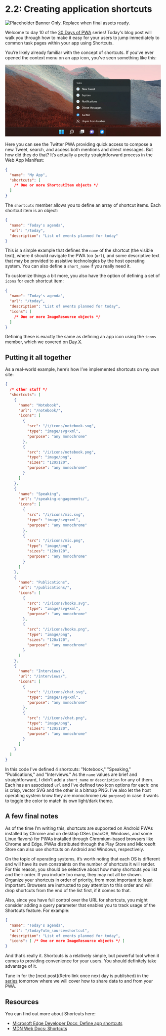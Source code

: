# 2.2: Creating application shortcuts

![Placeholder Banner Only. Replace when final assets ready.](_media/day-02.png)

Welcome to day 10 of the [30 Days of PWA](https://aka.ms/learn-pwa/30Days-blog) series! Today's blog post will walk you through how to make it easy for your users to jump immediately to common task pages within your app using Shortcuts.

You’re likely already familiar with the concept of shortcuts. If you’ve ever opened the context menu on an app icon, you’ve seen something like this:

![The Twitter PWA context menu in Windows 11, providing quick access to posting a new tweet, direct messages, and more.](_media/day-02-01.jpg)

Here you can see the Twitter PWA providing quick access to compose a new Tweet, search, and access both mentions and direct messages. But how did they do that? It’s actually a pretty straightforward process in the Web App Manifest:

```json
{
  "name": "My App",
  "shortcuts": [
    /* One or more ShortcutItem objects */
  ]
}
```

The `shortcuts` member allows you to define an array of shortcut items. Each shortcut item is an object:

```json
{
  "name": "Today's agenda",
  "url": "/today",
  "description": "List of events planned for today"
}
```

This is a simple example that defines the `name` of the shortcut (the visible text), where it should navigate the PWA too (`url`), and some descriptive text that may be provided to assistive technologies by the host operating system. You can also define a `short_name` if you really need it.

To customize things a bit more, you also have the option of defining a set of `icons` for each shortcut item:

```json
{
  "name": "Today's agenda",
  "url": "/today",
  "description": "List of events planned for today",
  "icons": [
    /* One or more ImageResource objects */
  ]
}
```

Defining these is exactly the same as defining an app icon using the `icons` member, which we covered on [Day X](#).

## Putting it all together

As a real-world example, here’s how I’ve implemented shortcuts on my own site:

```json
{
  /* other stuff */
  "shortcuts": [
    {
      "name": "Notebook",
      "url": "/notebook/",
      "icons": [
        {
          "src": "/i/icons/notebook.svg",
          "type": "image/svg+xml",
          "purpose": "any monochrome"
        },
        {
          "src": "/i/icons/notebook.png",
          "type": "image/png",
          "sizes": "120x120",
          "purpose": "any monochrome"
        }
      ]
    },
    {
      "name": "Speaking",
      "url": "/speaking-engagements/",
      "icons": [
        {
          "src": "/i/icons/mic.svg",
          "type": "image/svg+xml",
          "purpose": "any monochrome"
        },
        {
          "src": "/i/icons/mic.png",
          "type": "image/png",
          "sizes": "120x120",
          "purpose": "any monochrome"
        }
      ]
    },
    {
      "name": "Publications",
      "url": "/publications/",
      "icons": [
        {
          "src": "/i/icons/books.svg",
          "type": "image/svg+xml",
          "purpose": "any monochrome"
        },
        {
          "src": "/i/icons/books.png",
          "type": "image/png",
          "sizes": "120x120",
          "purpose": "any monochrome"
        }
      ]
    },
    {
      "name": "Interviews",
      "url": "/interviews/",
      "icons": [
        {
          "src": "/i/icons/chat.svg",
          "type": "image/svg+xml",
          "purpose": "any monochrome"
        },
        {
          "src": "/i/icons/chat.png",
          "type": "image/png",
          "sizes": "120x120",
          "purpose": "any monochrome"
        }
      ]
    }
  ]
}
```

In this code I’ve defined 4 shortcuts: "Notebook," "Speaking," "Publications," and "Interviews." As the `name` values are brief and straightforward, I didn’t add a `short_name` or `description` for any of them. Each has an associated `url` and I’ve defined two icon options for each: one is crisp, vector SVG and the other is a bitmap PNG. I’ve also let the host operating system know they are monochrome (via `purpose`) in case it wants to toggle the color to match its own light/dark theme.

## A few final notes

As of the time I’m writing this, shortcuts are supported on Android PWAs installed by Chrome and on desktop OSes (macOS, Windows, and some Linux flavors) for PWAs installed through Chromium-based browsers like Chrome and Edge. PWAs distributed through the Play Store and Microsoft Store can also use shortcuts on Android and Windows, respectively.

On the topic of operating systems, it’s worth noting that each OS is different and will have its own constraints on the number of shortcuts it will render. For this reason, you should be selective about how many shortcuts you list and their order. If you include too many, they may not all be shown. Organize your shortcuts in order of priority, from most important to least important. Browsers are instructed to pay attention to this order and will drop shortcuts from the end of the list first, if it comes to that.

Also, since you have full control over the URL for shortcuts, you might consider adding a query parameter that enables you to track usage of the Shortcuts feature. For example:

```json
{
  "name": "Today's agenda",
  "url": "/today?utm_source=shortcut",
  "description": "List of events planned for today",
  "icons": [ /* One or more ImageResource objects */ ]
}

```

And that’s really it. Shortcuts is a relatively simple, but powerful tool when it comes to providing convenience for your users. You should definitely take advantage of it.

Tune in for the [next post](Retro link once next day is published) in the [series](https://aka.ms/learn-pwa/30Days-blog) tomorrow where we will cover how to share data to and from your PWA.

## Resources

You can find out more about Shortcuts here:

* [Microsoft Edge Developer Docs: Define app shortcuts](https://docs.microsoft.com/en-us/microsoft-edge/progressive-web-apps-chromium/how-to/shortcuts)
* [MDN Web Docs: Shortcuts](https://developer.mozilla.org/en-US/docs/Web/Manifest/shortcuts)